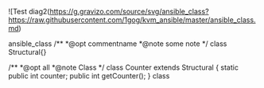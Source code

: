 ![Test diag2(https://g.gravizo.com/source/svg/ansible_class?https://raw.githubusercontent.com/1gog/kvm_ansible/master/ansible_class.md)
<detail>
<summary></summary>
ansible_class
/**
*@opt commentname
*@note  some note
*/
class Structural{}

/**
*@opt all
*@note Class
*/
class Counter extends Structural {
        static public int counter;
        public int getCounter();
}
class
</detail>
